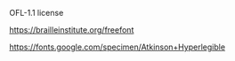 OFL-1.1 license 

https://brailleinstitute.org/freefont

https://fonts.google.com/specimen/Atkinson+Hyperlegible